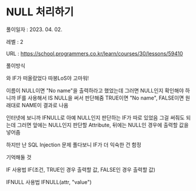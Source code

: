 # NULL 처리하기
풀이일자 : 2023. 04. 02.  
    
레벨 : 2    

URL : https://school.programmers.co.kr/learn/courses/30/lessons/59410
    
풀이방식    

   와 IF가 떠올랐었다 따봉LoS야 고마워!

   이름이 NULL이면 "No name"을 출력하라고 했었는데
   그러면 NULL인지 확인해야 하니까 IF를 사용해서 IS NULL을 써서 판단해줌
   TRUE이면 "No name", FALSE이면 원래대로 NAME이 결과로 나옴

   인터넷에 보니까 IFNULL로 아예 NULL인지 판단하는 IF가 따로 있었음
   그걸 써줘도 되는데 그러면 앞에는 NULL인지 판단할 Attribute, 뒤에는 NULL인 경우에 출력할 값을 넣어줌

   하지만 난 SQL Injection 문제 풀다보니 IF가 더 익숙한 건 함정

기억해둘 것  
    
   IF 사용법
   IF(조건, TRUE인 경우 출력할 값, FALSE인 경우 출력할 값)
   
   IFNULL 사용법
   IFNULL(attr, "value")
